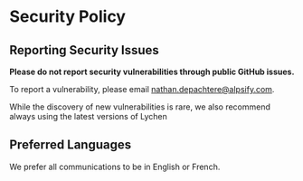 # Security Policy

## Reporting Security Issues

**Please do not report security vulnerabilities through public GitHub issues.**

To report a vulnerability, please email nathan.depachtere@alpsify.com.

While the discovery of new vulnerabilities is rare, we also recommend always using the latest versions of Lychen

## Preferred Languages

We prefer all communications to be in English or French.
